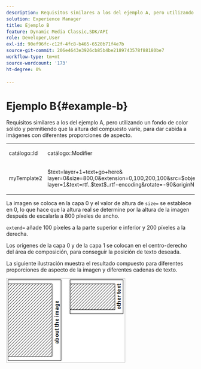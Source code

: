 ```yaml
---
description: Requisitos similares a los del ejemplo A, pero utilizando un fondo de color sólido y permitiendo que la altura del compuesto varíe, para dar cabida a imágenes con diferentes proporciones de aspecto.
solution: Experience Manager
title: Ejemplo B
feature: Dynamic Media Classic,SDK/API
role: Developer,User
exl-id: 90ef96fc-c12f-4fc8-b465-6520b71f4e7b
source-git-commit: 206e4643e3926cb85b4be2189743578f88180be7
workflow-type: tm+mt
source-wordcount: '173'
ht-degree: 0%

---
```


# Ejemplo B{#example-b}

Requisitos similares a los del ejemplo A, pero utilizando un fondo de color sólido y permitiendo que la altura del compuesto varíe, para dar cabida a imágenes con diferentes proporciones de aspecto.

<table id="simpletable_37BA3B2A75A9468C9ADEBBC034BADAE7"> 
 <tr class="strow"> 
  <td class="stentry"> <p><span class="codeph"> catálogo::Id</span> </p> </td> 
  <td class="stentry"> <p><span class="codeph"> catálogo::Modifier</span> </p></td> 
 </tr> 
 <tr class="strow"> 
  <td class="stentry"> <p><span class="codeph"> myTemplate2</span> </p></td> 
  <td class="stentry"> <p><span class="codeph"> $text=layer+1+text+go+here&amp; layer=0&amp;size=800,0&amp;extension=0,100,200,100&amp;src=$object$&amp;originN=.5,0&amp; layer=1&amp;text=rtf..$text$..rtf-encoding&amp;rotate=-90&amp;originN=.5,0&amp;posN=0.5,0</span> </p></td> 
 </tr> 
</table>

La imagen se coloca en la capa 0 y el valor de altura de `size=` se establece en 0, lo que hace que la altura real se determine por la altura de la imagen después de escalarla a 800 píxeles de ancho.

`extend=` añade 100 píxeles a la parte superior e inferior y 200 píxeles a la derecha.

Los orígenes de la capa 0 y de la capa 1 se colocan en el centro-derecho del área de composición, para conseguir la posición de texto deseada.

La siguiente ilustración muestra el resultado compuesto para diferentes proporciones de aspecto de la imagen y diferentes cadenas de texto.

![](assets/exampleb.png)
